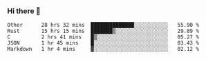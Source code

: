 ### Hi there 👋

<!--
**WShiBin/WShiBin** is a ✨ _special_ ✨ repository because its `README.md` (this file) appears on your GitHub profile.

Here are some ideas to get you started:

- 🔭 I’m currently working on ...
- 🌱 I’m currently learning ...
- 👯 I’m looking to collaborate on ...
- 🤔 I’m looking for help with ...
- 💬 Ask me about ...
- 📫 How to reach me: ...
- 😄 Pronouns: ...
- ⚡ Fun fact: ...
-->

<!--START_SECTION:waka-->
```text
Other      28 hrs 32 mins  ██████████████░░░░░░░░░░░   55.90 % 
Rust       15 hrs 15 mins  ███████▒░░░░░░░░░░░░░░░░░   29.89 % 
C          2 hrs 41 mins   █▒░░░░░░░░░░░░░░░░░░░░░░░   05.27 % 
JSON       1 hr 45 mins    █░░░░░░░░░░░░░░░░░░░░░░░░   03.43 % 
Markdown   1 hr 4 mins     ▓░░░░░░░░░░░░░░░░░░░░░░░░   02.12 % 
```
<!--END_SECTION:waka-->
